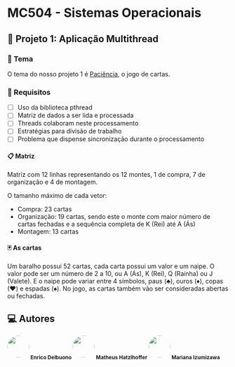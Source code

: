 # MC504 - Sistemas Operacionais

## 💽 Projeto 1: Aplicação Multithread 

### 🎲 Tema 
O tema do nosso projeto 1 é  [Paciência](https://pt.wikipedia.org/wiki/Paci%C3%AAncia_(jogo)), o jogo de cartas.

### 📌 Requisitos 
- [ ] Uso da biblioteca pthread 
- [ ] Matriz de dados a ser lida e processada
- [ ] Threads colaboram neste processamento
- [ ] Estratégias para divisão de trabalho
- [ ] Problema que dispense sincronização durante o processamento

#### 📋 Matriz 
Matriz com 12 linhas representando os 12 montes, 1 de compra, 7 de organização e 4 de montagem. 

O tamanho máximo de cada vetor:
* Compra: 23 cartas
* Organização: 19 cartas, sendo este o monte com maior número de cartas fechadas e a sequência completa de K (Rei) até A (Ás)
* Montagem: 13 cartas

#### 🃏 As cartas 
Um baralho possui 52 cartas, cada carta possui um valor e um naipe. O valor pode ser um número de 2 a 10, ou A (Ás), K (Rei), Q (Rainha) ou J (Valete). E o naipe pode variar entre 4 símbolos, paus (♣), ouros (♦), copas (♥) e espadas (♠). No jogo, as cartas também vão ser consideradas abertas ou fechadas. 

## 💻 Autores 

<img style="border-radius: 50%;" src="https://avatars.githubusercontent.com/u/42704998?v=4" width="50px;" alt=""/><sub><b> Enrico Delbuono </b></sub>
<img style="border-radius: 50%;" src="https://avatars.githubusercontent.com/u/48157146?v=4" width="50px;" alt=""/><sub><b> Matheus Hatzlhoffer </b></sub>
<img style="border-radius: 50%;" src="https://avatars.githubusercontent.com/u/42664943?v=4" width="50px;" alt=""/><sub><b> Mariana Izumizawa </b></sub>
